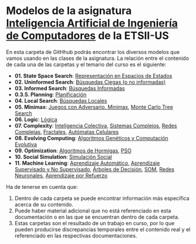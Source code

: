 # Modelos de la asignatura [Inteligencia Artificial de Ingeniería de Computadores](http://www.cs.us.es/~fsancho/?p=inteligencia-artificial-2019-20) de la ETSII-US

En esta carpeta de GitHhub podrás encontrar los diversos modelos que vamos usando en las clases de la asignatura. La relación entre el contenido de cada una de las carpetas y el temario del curso es el siguiente:

+ **01. State Space Search**: [Representación en Espacios de Estados](http://www.cs.us.es/~fsancho/?e=33)
+ **02. Uninformed Search**: [Búsquedas Ciegas (o no informadas)](http://www.cs.us.es/~fsancho/?e=95)
+ **03. Informed Search**: [Búsquedas Informadas](http://www.cs.us.es/~fsancho/?e=62)
+ **0.3.5. Planning**: [Planificación](http://www.cs.us.es/~fsancho/?e=228)
+ **04. Local Search**: [Búsquedas Locales](http://www.cs.us.es/~fsancho/?e=96)
+ **05. Minimax**: [Juegos con Adversario. Minimax](http://www.cs.us.es/~fsancho/?e=107), [Monte Carlo Tree Search](http://www.cs.us.es/~fsancho/?e=189)
+ **06. Logic**: [Lógica](http://www.cs.us.es/~fsancho/?e=120)
+ **07. Complexity**: [Inteligencia Colectiva](http://www.cs.us.es/~fsancho/?e=67), [Sistemas Complejos](http://www.cs.us.es/~fsancho/?e=64), [Redes Complejas](http://www.cs.us.es/~fsancho/?e=80), [Fractales](http://www.cs.us.es/~fsancho/?e=69), [Autómatas Celulares](http://www.cs.us.es/~fsancho/?e=66)
+ **08. Evolving Computing**: [Algoritmos Genéticos y Computación Evolutiva](http://www.cs.us.es/~fsancho/?e=65)
+ **09. Optimization**: [Algoritmos de Hormigas](http://www.cs.us.es/~fsancho/?e=71), [PSO](http://www.cs.us.es/~fsancho/?e=70)
+ **10. Social Simulation**: [Simulación Social](http://www.cs.us.es/~fsancho/?e=52)
+ **11. Machine Learning**: [Aprendizaje Automático](http://www.cs.us.es/~fsancho/?e=75), [Aprendizaje Supervisado y No Supervisado](http://www.cs.us.es/~fsancho/?e=77), [Árboles de Decisión](http://www.cs.us.es/~fsancho/?e=104), [SOM](http://www.cs.us.es/~fsancho/?e=76), [Redes Neuronales](http://www.cs.us.es/~fsancho/?e=72), [Aprendizaje por Refuerzo](http://www.cs.us.es/~fsancho/?e=109)

Ha de tenerse en cuenta que:

1. Dentro de cada carpeta se puede encontrar información más específica acerca de su contenido. 
2. Puede haber material adicional que no está referenciado en esta documentación o en las que se encuentran dentro de cada carpeta.
3. Estas carpetas son el resultado de un trabajo en curso, por lo que pueden producirse discrepancias temporales entre el contenido real y el referenciado en las respectivas documentaciones.
